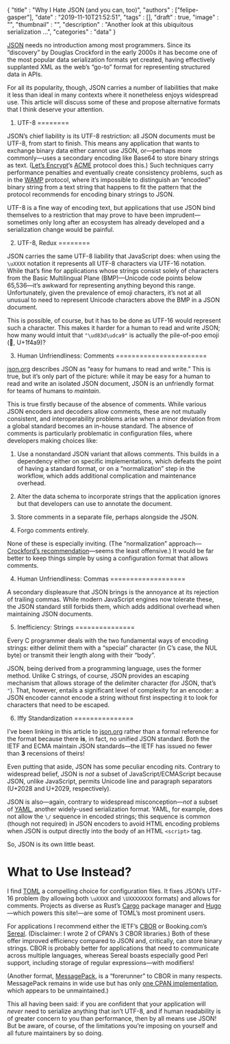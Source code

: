 
  {
    "title"       : "Why I Hate JSON (and you can, too)",
    "authors"     : ["felipe-gasper"],
    "date"        : "2019-11-10T21:52:51",
    "tags"        : [],
    "draft"       : true,
    "image"       : "",
    "thumbnail"   : "",
    "description" : "Another look at this ubiquitous serialization …",
    "categories"  : "data"
  }

[JSON](https://www.json.org/) needs no introduction among most programmers.
Since its “discovery” by Douglas Crockford in the early 2000s it has become
one of the most popular data serialization formats yet created, having
effectively supplanted XML as the web’s “go-to” format for representing
structured data in APIs.

For all its popularity, though, JSON carries a number of liabilities that
make it less than ideal in many contexts where it nonetheless enjoys
widespread use. This article will discuss some of these and propose
alternative formats that I think deserve your attention.


1. UTF-8
========

JSON’s chief liability is its UTF-8 restriction: all JSON documents must
be UTF-8, from start to finish. This means any application that wants to
exchange binary data either cannot use JSON, or—perhaps more commonly—uses
a secondary encoding like Base64 to store binary strings as text.
([Let’s Encrypt](https://letsencrypt.org)’s
[ACME](https://tools.ietf.org/html/rfc8555) protocol does this.)
Such techniques carry performance penalties and eventually create consistency
problems, such as in the [WAMP](https://wamp-proto.org/_static/gen/wamp_latest_ietf.html) protocol, where it’s impossible to distinguish an “encoded” binary
string from a text string that happens to fit the pattern that the protocol
recommends for encoding binary strings to JSON.

UTF-8 is a fine way of encoding text, but applications that use JSON bind
themselves to a restriction that may prove to have been imprudent—sometimes
only long after an ecosystem has already developed and a serialization change
would be painful.

2. UTF-8, Redux
========

JSON carries the same UTF-8 liability that JavaScript does: when using the
`\uXXXX` notation it represents all
UTF-8 characters via UTF-16 notation. While that’s fine for applications whose
strings consist solely of characters from the Basic Multilingual Plane
(BMP)—Unicode code points below 65,536—it’s awkward for representing anything
beyond this range. Unfortunately, given the prevalence of emoji characters,
it’s not at all unusual to need to represent Unicode characters above the BMP
in a JSON document.

This is possible, of course, but it has to be done as UTF-16 would represent
such a character. This makes it harder for a human to read and write JSON;
how many would intuit that `"\ud83d\udca9"` is actually the pile-of-poo
emoji (💩, U+1f4a9)?

3. Human Unfriendliness: Comments
=======================

[json.org](https://json.org) describes JSON as “easy for humans to read and
write.” This is true, but it’s only part of the picture: while it may be easy
for a human to read and write an isolated JSON document, JSON is an
unfriendly format for teams of humans to _maintain_.

This is true firstly because of the absence of comments. While various
JSON encoders and decoders allow comments, these are not mutually consistent,
and interoperability problems arise when a minor deviation from a global
standard becomes an in-house standard. The absence of comments is particularly
problematic in configuration files, where developers making choices like:

1. Use a nonstandard JSON variant that allows comments. This builds in a
dependency either on specific implementations, which defeats the point of
having a standard format, or on a “normalization” step in the workflow,
which adds additional complication and maintenance overhead.

2. Alter the data schema to incorporate strings that the application ignores
but that developers can use to annotate the document.

3. Store comments in a separate file, perhaps alongside the JSON.

4. Forgo comments entirely.

None of these is especially inviting. (The “normalization”
approach—[Crockford’s recommendation](https://archive.is/8FWsA)—seems the
least offensive.) It would be far better to keep things simple by using
a configuration format that allows comments.

4. Human Unfriendliness: Commas
===================

A secondary displeasure that JSON brings is the annoyance at its rejection
of trailing commas. While modern JavaScript engines now tolerate these,
the JSON standard still forbids them, which adds additional overhead when
maintaining JSON documents.

5. Inefficiency: Strings
===============

Every C programmer deals with the two fundamental ways of encoding strings:
either delimit them with a “special” character (in C’s case, the NUL byte)
or transmit their length along with their “body”.

JSON, being derived from a programming language, uses the former method.
Unlike C strings, of course, JSON provides an escaping mechanism that allows
storage of the delimiter character (for JSON, that’s `"`). That, however,
entails a significant level of complexity for an encoder: a JSON encoder
cannot encode a string without first inspecting it to look for characters
that need to be escaped.

6. Iffy Standardization
===============

I’ve been linking in this article to [json.org](https://json.org) rather than
a formal
reference for the format because there **is**, in fact, no unified JSON
standard. Both the IETF and ECMA maintain JSON standards—the IETF has
issued no fewer than **3** recensions of theirs!

Even putting that aside, JSON has some peculiar encoding nits. Contrary
to widespread belief, JSON is _not_ a subset of JavaScript/ECMAScript
because JSON, unlike JavaScript, permits Unicode line and paragraph
separators (U+2028 and U+2029, respectively).

JSON is also—again, contrary to widespread misconception—_not_ a subset of
[YAML](https://yaml.org/), another widely-used serialization format. YAML,
for example, does not allow the `\/` sequence in encoded strings; this
sequence is common (though not required) in JSON encoders to avoid HTML
encoding problems when JSON is output directly into the body of an HTML
`<script>` tag.

So, JSON is its own little beast.

What to Use Instead?
=======================

I find [TOML](https://github.com/toml-lang/toml) a compelling choice for
configuration files. It fixes JSON’s UTF-16 problem (by allowing both
`\uXXXX` and `\UXXXXXXXX` formats) and allows for comments.
Projects as diverse as Rust’s [Cargo](https://doc.rust-lang.org/cargo/)
package manager and [Hugo](https://gohugo.io/)—which powers this site!—are
some of TOML’s most prominent users.

For applications I recommend either the IETF’s [CBOR](https://cbor.io/)
or Booking.com’s [Sereal](https://github.com/Sereal/Sereal). (Disclaimer:
I wrote 2 of CPAN’s 3 CBOR libraries.) Both of these
offer improved efficiency compared to JSON and,
critically, can store binary strings. CBOR is probably better for applications
that need to communicate across multiple languages, whereas Sereal boasts
especially good Perl support, including storage of regular
expressions—with modifiers!

(Another format, [MessagePack](https://msgpack.org/), is a “forerunner” to
CBOR in many respects. MessagePack remains in wide use but
has only [one CPAN implementation](https://metacpan.org/pod/Data::MessagePack),
which appears to be unmaintained.)

This all having been said: if you are confident that your application
will _never_ need to serialize anything that isn’t UTF-8, and if human
readability is of greater concern to you than performance, then by all means
use JSON! But be aware, of course, of the limitations you’re imposing on
yourself and all future maintainers by so doing.
